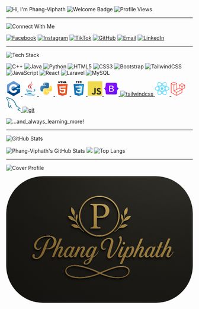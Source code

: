 <!-- Introduction -->
<img src="https://img.shields.io/badge/👋_Hi,_I'm_Phang--Viphath_😊-14b8a6?style=for-the-badge&logoColor=white" alt="Hi, I'm Phang-Viphath" style="max-width: 100%; height: auto;">

<img src="https://img.shields.io/badge/Welcome%20to%20my%20GitHub!-I'm%20a%20passionate%20developer%20who%20loves%20building%20clean,%20modern,%20and%20responsive%20web%20applications.%20Always%20exploring%20new%20tools%20and%20improving%20my%20skills.%20🚀-green?style=for-the-badge" alt="Welcome Badge" style="max-width: 100%; height: 30px;">

<!-- Profile Views -->
<img src="https://komarev.com/ghpvc/?username=Phang-Viphath&color=brightgreen" alt="Profile Views" style="max-width: 100%; height: auto;">

---

<!-- Social Media -->
<img src="https://img.shields.io/badge/🌐_Connect_With_Me-1E40AF?style=for-the-badge&logoColor=white" alt="Connect With Me" style="max-width: 100%; height: auto;">

<a href="https://www.facebook.com/phea.viphat" target="_blank"><img src="https://img.shields.io/badge/Facebook-%231877F2.svg?style=for-the-badge&logo=Facebook&logoColor=white" alt="Facebook"></a>
<a href="https://www.instagram.com/oun30446" target="_blank"><img src="https://img.shields.io/badge/Instagram-%23E4405F.svg?style=for-the-badge&logo=Instagram&logoColor=white" alt="Instagram"></a>
<a href="https://www.tiktok.com/@phathtech" target="_blank"><img src="https://img.shields.io/badge/TikTok-%23000000.svg?style=for-the-badge&logo=TikTok&logoColor=white" alt="TikTok"></a>
<a href="https://github.com/Phang-Viphath" target="_blank"><img src="https://img.shields.io/badge/GitHub-%23121011.svg?style=for-the-badge&logo=github&logoColor=white" alt="GitHub"></a>
<a href="mailto:your-email@example.com"><img src="https://img.shields.io/badge/Email-%23D14836.svg?style=for-the-badge&logo=gmail&logoColor=white" alt="Email"></a>
<a href="https://www.linkedin.com/in/your-linkedin-username" target="_blank"><img src="https://img.shields.io/badge/LinkedIn-%230077B5.svg?style=for-the-badge&logo=linkedin&logoColor=white" alt="LinkedIn"></a>

---

<!-- Tech Stack -->
<img src="https://img.shields.io/badge/💻_Tech_Stack-9B4D96?style=for-the-badge&logoColor=white" alt="Tech Stack" style="max-width: 100%; height: auto;">

![C++](https://img.shields.io/badge/C++-%2300599C.svg?style=for-the-badge&logo=c%2B%2B&logoColor=white)
![Java](https://img.shields.io/badge/Java-%23ED8B00.svg?style=for-the-badge&logo=openjdk&logoColor=white)
![Python](https://img.shields.io/badge/Python-3670A0?style=for-the-badge&logo=python&logoColor=ffdd54)
![HTML5](https://img.shields.io/badge/HTML5-%23E34F26.svg?style=for-the-badge&logo=html5&logoColor=white)
![CSS3](https://img.shields.io/badge/CSS3-%231572B6.svg?style=for-the-badge&logo=css3&logoColor=white)
![Bootstrap](https://img.shields.io/badge/Bootstrap-%238511FA.svg?style=for-the-badge&logo=bootstrap&logoColor=white)
![TailwindCSS](https://img.shields.io/badge/TailwindCSS-%2338B2AC.svg?style=for-the-badge&logo=tailwind-css&logoColor=white)
![JavaScript](https://img.shields.io/badge/JavaScript-%23323330.svg?style=for-the-badge&logo=javascript&logoColor=%23F7DF1E)
![React](https://img.shields.io/badge/React-%2320232a.svg?style=for-the-badge&logo=react&logoColor=%2361DAFB)
![Laravel](https://img.shields.io/badge/Laravel-%23FF2D20.svg?style=for-the-badge&logo=laravel&logoColor=white)
![MySQL](https://img.shields.io/badge/MySQL-%2300f.svg?style=for-the-badge&logo=mysql&logoColor=white)

<!-- Icon Links -->
<p align="left"> 
  <a href="https://www.w3schools.com/cpp/" target="_blank"> 
    <img src="https://raw.githubusercontent.com/devicons/devicon/master/icons/cplusplus/cplusplus-original.svg" alt="cplusplus" width="40" height="40" /> 
  </a> 
  <a href="https://www.java.com" target="_blank"> 
    <img src="https://raw.githubusercontent.com/devicons/devicon/master/icons/java/java-original.svg" alt="java" width="40" height="40" /> 
  </a> 
  <a href="https://www.python.org" target="_blank">
    <img src="https://raw.githubusercontent.com/devicons/devicon/master/icons/python/python-original.svg" alt="python" width="40" height="40" /> 
  </a>
  <a href="https://www.w3.org/html/" target="_blank">
    <img src="https://raw.githubusercontent.com/devicons/devicon/master/icons/html5/html5-original-wordmark.svg" alt="html5" width="40" height="40" /> 
  </a> 
  <a href="https://www.w3schools.com/css/" target="_blank"> 
    <img src="https://raw.githubusercontent.com/devicons/devicon/master/icons/css3/css3-original-wordmark.svg" alt="css3" width="40" height="40" /> 
  </a> 
  <a href="https://developer.mozilla.org/en-US/docs/Web/JavaScript" target="_blank"> 
    <img src="https://raw.githubusercontent.com/devicons/devicon/master/icons/javascript/javascript-original.svg" alt="javascript" width="40" height="40" /> 
  </a>
  <a href="https://getbootstrap.com/" target="_blank">
    <img src="https://raw.githubusercontent.com/devicons/devicon/master/icons/bootstrap/bootstrap-original.svg" alt="bootstrap" width="40" height="40" />
  </a>
  <a href="https://tailwindcss.com/" target="_blank">
    <img src="https://www.vectorlogo.zone/logos/tailwindcss/tailwindcss-icon.svg" alt="tailwindcss" width="40" height="40" />
  </a>
  <a href="https://reactjs.org/" target="_blank">
    <img src="https://raw.githubusercontent.com/devicons/devicon/master/icons/react/react-original.svg" alt="react" width="40" height="40" />
  </a>
  <a href="https://laravel.com/" target="_blank">
      <img src="https://github.com/Phang-Viphath/Phang-Viphath/blob/main/laravel.png" style="width: 38px; height: 38px;" alt="Laravel" />
  </a>
  <a href="https://www.mysql.com/" target="_blank">
    <img src="https://raw.githubusercontent.com/devicons/devicon/master/icons/mysql/mysql-original.svg" alt="mysql" width="40" height="40" />
  </a>
  <a href="https://git-scm.com/" target="_blank"> 
    <img src="https://www.vectorlogo.zone/logos/git-scm/git-scm-icon.svg" alt="git" width="40" height="40" /> 
  </a> 
</p>

![...and_always_learning_more!](https://img.shields.io/badge/...and_always_learning_more!-white?style=for-the-badge&labelColor=2d2d2d&color=32CD32)

---

<!-- GitHub Stats -->
<img src="https://img.shields.io/badge/📊_GitHub_Stats-FFA500?style=for-the-badge&logoColor=white" alt="GitHub Stats" style="max-width: 100%; height: auto;">

![Phang-Viphath's GitHub Stats](https://github-readme-stats.vercel.app/api?username=Phang-Viphath&hide_border=false&include_all_commits=true&count_private=true&title_color=00ffff&text_color=ffffff&icon_color=00ffff&bg_color=0d1117)
![](https://nirzak-streak-stats.vercel.app/?user=Phang-Viphath&theme=dark&hide_border=false)
![Top Langs](https://github-readme-stats.vercel.app/api/top-langs/?username=Phang-Viphath&theme=dark&hide_border=false&layout=compact)

---

<!-- Profile Section -->
<img src="https://img.shields.io/badge/Cover_Profile-FFA500?style=for-the-badge&logoColor=white" alt="Cover Profile" style="max-width: 100%; height: auto;">

<p align="center">
  <img src="https://github.com/Phang-Viphath/Phang-Viphath/blob/main/Logo_Me1.png" alt="Phang Viphath Logo" style="border-radius: 100px; max-width: 100%; height: auto;" />
</p>
